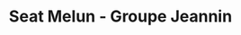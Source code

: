 ---
title: "Seat Melun - Groupe Jeannin"
url: /vert-saint-denis/seat-melun-groupe-jeannin/
shop: voiture
---